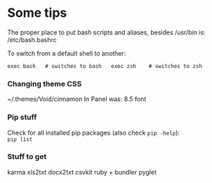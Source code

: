 # Some tips 

The proper place to put bash scripts and aliases, besides /usr/bin is:
/etc/bash.bashrc

To switch from a default shell to another:
  
`
exec bash   # switches to bash  
exec zsh    # switches to zsh
`  

### Changing theme CSS 

~/.themes/Void/cinnamon
In Panel
was: 8.5 font

### Pip stuff

Check for all installed pip packages (also check `pip -help`):  
`pip list` 

### Stuff to get
karma
xls2txt
docx2txt
csvkit
ruby + bundler
pyglet
